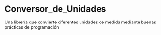 # Conversor_de_Unidades
Una librería que convierte diferentes unidades de medida mediante buenas prácticas de programación
